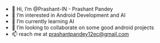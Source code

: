 - 👋 Hi, I’m @Prashant-IN - Prashant Pandey
- 👀 I’m interested in Android Development and AI
- 🌱 I’m currently learning AI 
- 💞️ I’m looking to collaborate on some good android projects
- 📫 reach me at prashantpandey12ec@gmail.com

